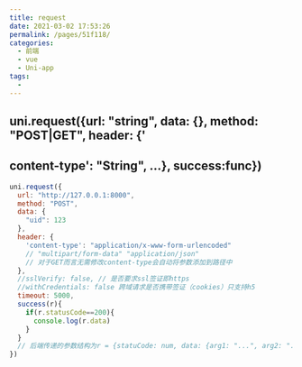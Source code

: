 ```yaml
---
title: request
date: 2021-03-02 17:53:26
permalink: /pages/51f118/
categories:
  - 前端
  - vue
  - Uni-app
tags:
  - 
---
```

## uni.request({url: "string", data: {}, method: "POST|GET", header: {'

## content-type': "String", ...}, success:func})

```javascript
uni.request({
  url: "http://127.0.0.1:8000",
  method: "POST",
  data: {
    "uid": 123
  },
  header: {
    'content-type': "application/x-www-form-urlencoded"
    // "multipart/form-data" "application/json"
    // 对于GET而言无需修改content-type会自动将参数添加到路径中
  },
  //sslVerify: false, // 是否要求ssl签证即https
  //withCredentials: false 跨域请求是否携带签证（cookies）只支持h5
  timeout: 5000,
  success(r){
    if(r.statusCode==200){
      console.log(r.data)
    }
  }
  // 后端传递的参数结构为r = {statuCode: num, data: {arg1: "...", arg2: "..."}, ...}
})
```


